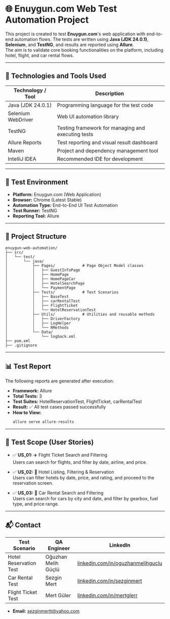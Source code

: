 # 🌐 Enuygun.com Web Test Automation Project

This project is created to test **Enuygun.com**'s web application with end-to-end automation flows. The tests are written using **Java (JDK 24.0.1)**, **Selenium**, and **TestNG**, and results are reported using **Allure**.  
The aim is to validate core booking functionalities on the platform, including hotel, flight, and car rental flows.

---

## 🚀 Technologies and Tools Used

| Technology / Tool    | Description                                        |
|---------------------|----------------------------------------------------|
| Java (JDK 24.0.1)   | Programming language for the test code             |
| Selenium WebDriver  | Web UI automation library                          |
| TestNG              | Testing framework for managing and executing tests |
| Allure Reports      | Test reporting and visual result dashboard         |
| Maven               | Project and dependency management tool             |
| IntelliJ IDEA       | Recommended IDE for development                    |

---

## 🧪 Test Environment

- **Platform:** Enuygun.com (Web Application)  
- **Browser:** Chrome (Latest Stable)  
- **Automation Type:** End-to-End UI Test Automation  
- **Test Runner:** TestNG  
- **Reporting Tool:** Allure  

---

## 📁 Project Structure

```
enuygun-web-automation/
├── src/
│   └── test/
│       └── java/
│           ├── Pages/            # Page Object Model classes
│           │   ├── GuestInfoPage
│           │   ├── HomePage
│           │   ├── HomePageCar
│           │   ├── HotelSearchPage
│           │   └── PaymentPage
│           ├── Tests/            # Test Scenarios
│           │   ├── BaseTest
│           │   ├── carRentalTest
│           │   ├── FlightTicket
│           │   └── HotelReservationTest
│           ├── Utils/            # Utilities and reusable methods
│           │   ├── DriverFactory
│           │   ├── LogHelper
│           │   └── RMethods
│           └── Data/
│               └── logback.xml
├── pom.xml
├── .gitignore
```

---

## 📊 Test Report

The following reports are generated after execution:

- **Framework:** Allure  
- **Total Tests:** 3  
- **Test Suites:** HotelReservationTest, FlightTicket, carRentalTest  
- **Result:** ✅ All test cases passed successfully  
- **How to View:**  
  ```bash
  allure serve allure-results
  ```

---

## 🧭 Test Scope (User Stories)

- ✅ **US_01:** ✈️ Flight Ticket Search and Filtering  
  Users can search for flights, and filter by date, airline, and price.

- ✅ **US_02:** 🏨 Hotel Listing, Filtering & Reservation  
  Users can filter hotels by date, price, and rating, and proceed to the reservation screen.

- ✅ **US_03:** 🚗 Car Rental Search and Filtering  
  Users can search for cars by city and date, and filter by gearbox, fuel type, and price range.

---

## 📬 Contact

| Test Scenario             | QA Engineer               | LinkedIn                                              |
|--------------------------|---------------------------|--------------------------------------------------------|
| Hotel Reservation Test   | Oğuzhan Melih Güçlü       | [linkedin.com/in/oguzhanmelihguclu](https://www.linkedin.com/in/oguzhanmelihguclu/) |
| Car Rental Test          | Sezgin Mert               | [linkedin.com/in/sezginmert](https://www.linkedin.com/in/sezginmert/)               |
| Flight Ticket Test       | Mert Güler                | [linkedin.com/in/mertglerr](https://www.linkedin.com/in/mertglerr/)                 |

- **Email:** [sezginmertt@yahoo.com](mailto:sezginmertt@yahoo.com)
